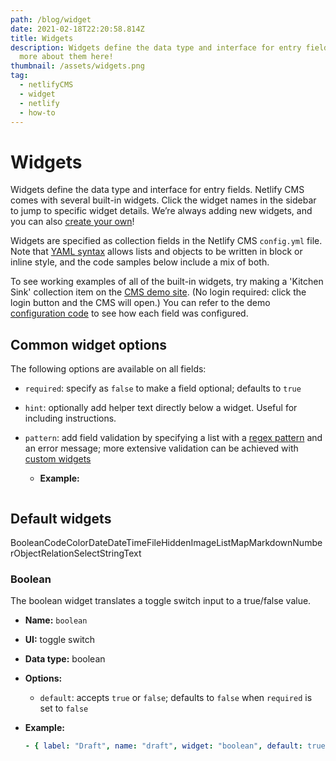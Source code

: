 ```yaml
---
path: /blog/widget
date: 2021-02-18T22:20:58.814Z
title: Widgets
description: Widgets define the data type and interface for entry fields. Know
  more about them here!
thumbnail: /assets/widgets.png
tag:
  - netlifyCMS
  - widget
  - netlify
  - how-to
---
```


<!--StartFragment-->

# Widgets

Widgets define the data type and interface for entry fields. Netlify CMS comes with several built-in widgets. Click the widget names in the sidebar to jump to specific widget details. We’re always adding new widgets, and you can also [create your own](https://www.netlifycms.org/docs/custom-widgets)!

Widgets are specified as collection fields in the Netlify CMS `config.yml` file. Note that [YAML syntax](https://en.wikipedia.org/wiki/YAML#Basic_components) allows lists and objects to be written in block or inline style, and the code samples below include a mix of both.

To see working examples of all of the built-in widgets, try making a 'Kitchen Sink' collection item on the [CMS demo site](https://cms-demo.netlify.com/). (No login required: click the login button and the CMS will open.) You can refer to the demo [configuration code](https://github.com/netlify/netlify-cms/blob/master/dev-test/config.yml) to see how each field was configured.

## [](https://www.netlifycms.org/docs/widgets/#common-widget-options)Common widget options

The following options are available on all fields:

- `required`: specify as `false` to make a field optional; defaults to `true`
- `hint`: optionally add helper text directly below a widget. Useful for including instructions.
- `pattern`: add field validation by specifying a list with a [regex pattern](https://regexr.com/) and an error message; more extensive validation can be achieved with [custom widgets](https://www.netlifycms.org/docs/custom-widgets/#advanced-field-validation)

  - **Example:**

    ```yaml

    ```

## [](https://www.netlifycms.org/docs/widgets/#default-widgets)Default widgets

BooleanCodeColorDateDateTimeFileHiddenImageListMapMarkdownNumberObjectRelationSelectStringText

### Boolean

The boolean widget translates a toggle switch input to a true/false value.

- **Name:** `boolean`
- **UI:** toggle switch
- **Data type:** boolean
- **Options:**

  - `default`: accepts `true` or `false`; defaults to `false` when `required` is set to `false`

- **Example:**

  ```yaml
  - { label: "Draft", name: "draft", widget: "boolean", default: true }
  ```

<!--EndFragment-->
